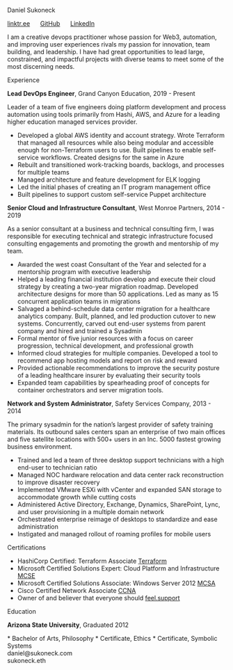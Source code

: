 <!-- 
Source code at github.com/sukoneck/resume is presented via pages.github.com

Site template by www.monique.tech/the-art-of-markdown

Favicon made by www.flaticon.com/authors/smashicons from www.flaticon.com is licensed by creativecommons.org/licenses/by/3.0

Color theme by https://marketplace.visualstudio.com/items?itemName=uloco.theme-bluloco-dark
-->

<!-- HEADER -->

<p class="name">Daniel Sukoneck</p>

<p class="links"><a href="https://linktr.ee/sukoneck" target="_blank">linktr.ee</a> &nbsp;&nbsp;&nbsp;&nbsp; <a href="https://github.com/sukoneck" target="_blank">GitHub</a> &nbsp;&nbsp;&nbsp;&nbsp; <a href="https://www.sukoneck.com" target="_blank">LinkedIn</a></p>

<!-- SUMMARY -->

<p class="summary">I am a creative devops practitioner whose passion for Web3, automation, and improving user experiences rivals my passion for innovation, team building, and leadership. I have had great opportunities to lead large, constrained, and impactful projects with diverse teams to meet some of the most discerning needs.</p>

<!-- EXPERIENCE -->

<p class="section">Experience</p>

<p class="job-padless"><b>Lead DevOps Engineer</b>,  Grand Canyon Education,  2019 - Present</p>

Leader of a team of five engineers doing platform development and process automation using tools primarily from Hashi, AWS, and Azure for a leading higher education managed services provider. 

 * Developed a global AWS identity and account strategy. Wrote Terraform that managed all resources while also being modular and accessible enough for non-Terraform users to use. Built pipelines to enable self-service workflows. Created designs for the same in Azure
 * Rebuilt and transitioned work-tracking boards, backlogs, and processes for multiple teams 
 * Managed architecture and feature development for ELK logging 
 * Led the initial phases of creating an IT program management office 
 * Built pipelines to support custom self-service Puppet architecture<br>


<p class="job"><b>Senior Cloud and Infrastructure Consultant</b>,  West Monroe Partners,  2014 - 2019</p>

As a senior consultant at a business and technical consulting firm, I was responsible for executing technical and strategic infrastructure focused consulting engagements and promoting the growth and mentorship of my team.

 * Awarded the west coast Consultant of the Year and selected for a mentorship program with executive leadership
 * Helped a leading financial institution develop and execute their cloud strategy by creating a two-year migration roadmap. Developed architecture designs for more than 50 applications. Led as many as 15 concurrent application teams in migrations
 * Salvaged a behind-schedule data center migration for a healthcare analytics company. Built, planned, and led production cutover to new systems. Concurrently, carved out end-user systems from parent company and hired and trained a Sysadmin
 * Formal mentor of five junior resources with a focus on career progression, technical development, and professional growth
 * Informed cloud strategies for multiple companies. Developed a tool to recommend app hosting models and report on risk and reward
 * Provided actionable recommendations to improve the security posture of a leading healthcare insurer by evaluating their security tools 
 * Expanded team capabilities by spearheading proof of concepts for container orchestrators and server migration tools.<br>

<!-- 
 * Awarded the west coast offices' Consultant of the Year and selected for a mentorship program with executive leadership
 * Helped a leading financial institution develop and execute their cloud strategy by creating a two-year migration roadmap with partnership from IT and business leadership. Satisfied security, audit, and risk requirements by implementing custom migration pipeline and five-epic scrum template. Developed future-state architecture and business continuity designs for more than 50 applications. Led as many as 15 concurrent application teams, each with up to 10 dedicated consulting and client resources, to migrate applications from on-premises data centers to a hybrid of Azure regions and colocations. Culminated in leading more than 60 resources through the migration of 15 core banking applications in a single weekend with no critical incidents
 * Salvaged a behind-schedule data center migration for a healthcare analytics company by finishing all requirements gathering, design, and implementation within four weeks. Built and installed all infrastructure in the new colocation including VMware cluster, Dell storage array, and Cisco switch stack. Designed network segmentation for future-state systems. Planned and led production cutover to new systems. Concurrently, separated all user systems from parent company by executing Active Directory, network, DNS, VPN, and VOIP migrations while also hiring and training a Sysadmin
 * Formal mentor of five junior resources with a focus on career progression, technical development, and professional growth. Conducted more than twenty formal reviews and provided continuous feedback to project team members     
 * Informed cloud strategies for over 50 applications and 5 clients by developing a custom analysis tool to determine the appropriate hosting model for an application given its architectural, risk, and cost factors, then rank the results to report risk and reward
 * Provided actionable recommendations to improve the security posture of a leading healthcare insurer by evaluating 12 information security tools on their inherent effectiveness and current implementations  
 * Expanded team capabilities by spearheading proof of concepts for container orchestrators like Docker Swarm and for server migration tools such as Zerto and Azure Site Recovery. Helped design and build a physical lab environment with connectivity to networks in Azure and AWS
-->


<p class="job"><b>Network and System Administrator</b>,  Safety Services Company,  2013 - 2014</p>

The primary sysadmin for the nation’s largest provider of safety training materials. Its outbound sales centers span an enterprise of two main offices and five satellite locations with 500+ users in an Inc. 5000 fastest growing business environment.

 * Trained and led a team of three desktop support technicians with a high end-user to technician ratio 
 * Managed NOC hardware relocation and data center rack reconstruction to improve disaster recovery
 * Implemented VMware ESXi with vCenter and expanded SAN storage to accommodate growth while cutting costs
 * Administered Active Directory, Exchange, Dynamics, SharePoint, Lync, and user provisioning in a multiple domain network
 * Orchestrated enterprise reimage of desktops to standardize and ease administration
 * Instigated and managed rollout of roaming profiles for mobile users

<!-- PROJECTS AND CERTS -->

<p class="section">Certifications</p>

 * HashiCorp Certified: Terraform Associate <a href="https://www.youracclaim.com/badges/5b4cdbf7-2744-477d-bb01-ff49f1c7b9f6/public_url" target="_blank">Terraform</a>
 * Microsoft Certified Solutions Expert: Cloud Platform and Infrastructure <a href="https://www.youracclaim.com/badges/5be9a88b-9ca7-4271-b819-1a22ec7c3ed2/public_url" target="_blank">MCSE</a>
 * Microsoft Certified Solutions Associate: Windows Server 2012 <a href="https://www.youracclaim.com/badges/b9f23041-35f5-429e-a10b-69fc4fcd4765/public_url" target="_blank">MCSA</a> 
 * Cisco Certified Network Associate <a href="https://www.youracclaim.com/badges/54a8a8a7-9309-4cef-9ae5-beffef77e117/public_url" target="_blank">CCNA</a>
 * Owner of and believer that everyone should <a href="http://feel.support" target="_blank">feel.support</a>


<!-- EDUCATION -->

<p class="section">Education</p>

<p class="job-padless"><b>Arizona State University</b>,  Graduated 2012</p>
 * Bachelor of Arts, Philosophy
 * Certificate, Ethics
 * Certificate, Symbolic Systems

<!-- FOOTER -->

<footer>daniel@sukoneck.com<br>sukoneck.eth</footer>

<!-- <button onclick="theme()">Theme</button> -->
